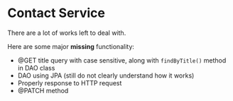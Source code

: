 # Contact Service
There are a lot of works left to deal with.

Here are some major <b>missing</b> functionality:
* @GET title query with case sensitive, along with `findByTitle()` method in DAO class
* DAO using JPA (still do not clearly understand how it works)
* Properly response to HTTP request
* @PATCH method
